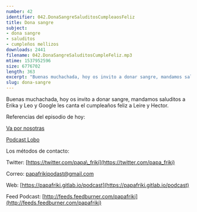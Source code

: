 ```yaml
---
number: 42
identifier: 042.DonaSangreSaluditosCumpleaosFeliz
title: Dona sangre
subject:
- dona sangre
- saluditos
- cumpleños mellizos
downloads: 2441
filename: 042.DonaSangreSaluditosCumpleFeliz.mp3
mtime: 1537952596
size: 6776702
length: 363
excerpt: "Buenas muchachada, hoy os invito a donar sangre, mandamos saluditos a Erika y Leo y Google les canta el cumpleaños feliz a Leire y Hector.  \n\nReferencias del episodio de hoy:\n\n[Va por nosotras](http://www.ivoox.com/28028431)  \n\n[Podcast Lobo](https://itunes.apple.com/es/podcast/lobo/id1260166820?l=en&mt=2&i=1000419245585)\n\nLos métodos de contacto:\n\nTwitter: [https://twitter.com/papa\\_friki](https://twitter.com/papa_friki)\n\nCorreo: [papafrikipodast@gmail.com](https://archive.org/details/papafrikipodast@gmail.com)\n\nWeb: [https://papafriki.gitlab.io/podcast](https://papafriki.gitlab.io/podcast)\n\nFeed Podcast: [http://feeds.feedburner.com/papafriki](http://feeds.feedburner.com/papafriki)"
slug: dona-sangre
---
```

Buenas muchachada, hoy os invito a donar sangre, mandamos saluditos a Erika y Leo y Google les canta el cumpleaños feliz a Leire y Hector.

Referencias del episodio de hoy:

[Va por nosotras](http://www.ivoox.com/28028431)

[Podcast Lobo](https://itunes.apple.com/es/podcast/lobo/id1260166820?l=en&mt=2&i=1000419245585)

Los métodos de contacto:

Twitter: [https://twitter.com/papa\_friki](https://twitter.com/papa_friki)

Correo: [papafrikipodast@gmail.com](https://archive.org/details/papafrikipodast@gmail.com)

Web: [https://papafriki.gitlab.io/podcast](https://papafriki.gitlab.io/podcast)

Feed Podcast: [http://feeds.feedburner.com/papafriki](http://feeds.feedburner.com/papafriki)